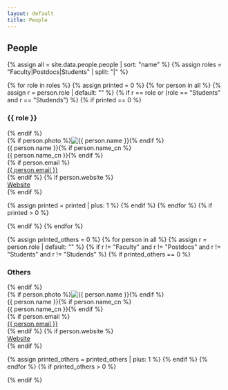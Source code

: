 ```yaml
---
layout: default
title: People
---
```


<h2>People</h2>

{% assign all = site.data.people.people | sort: "name" %}
{% assign roles = "Faculty|Postdocs|Students" | split: "|" %}

{% for role in roles %}
{% assign printed = 0 %}
{% for person in all %}
{% assign r = person.role | default: "" %}
{% if r == role or (role == "Students" and r == "Studends") %}
{% if printed == 0 %}
<section class="people-section">
<h3>{{ role }}</h3>
<div class="people-grid">
{% endif %}

<div class="person">
{% if person.photo %}<img src="{{ person.photo | relative_url }}" alt="{{ person.name }}" class="avatar">{% endif %}
<div class="name">
{{ person.name }}{% if person.name_cn %}<br/>{{ person.name_cn }}{% endif %}
</div>
{% if person.email %}<div><a href="mailto:{{ person.email }}">{{ person.email }}</a></div>{% endif %}
{% if person.website %}<div><a href="{{ person.website }}">Website</a></div>{% endif %}
</div>

{% assign printed = printed | plus: 1 %}
{% endif %}
{% endfor %}
{% if printed > 0 %}
</div>
</section>
{% endif %}
{% endfor %}

{% assign printed_others = 0 %}
{% for person in all %}
{% assign r = person.role | default: "" %}
{% if r != "Faculty" and r != "Postdocs" and r != "Students" and r != "Studends" %}
{% if printed_others == 0 %}
<section class="people-section">
<h3>Others</h3>
<div class="people-grid">
{% endif %}

<div class="person">
{% if person.photo %}<img src="{{ person.photo | relative_url }}" alt="{{ person.name }}" class="avatar">{% endif %}
<div class="name">
{{ person.name }}{% if person.name_cn %}<br/>{{ person.name_cn }}{% endif %}
</div>
{% if person.email %}<div><a href="mailto:{{ person.email }}">{{ person.email }}</a></div>{% endif %}
{% if person.website %}<div><a href="{{ person.website }}">Website</a></div>{% endif %}
</div>

{% assign printed_others = printed_others | plus: 1 %}
{% endif %}
{% endfor %}
{% if printed_others > 0 %}
</div>
</section>
{% endif %}